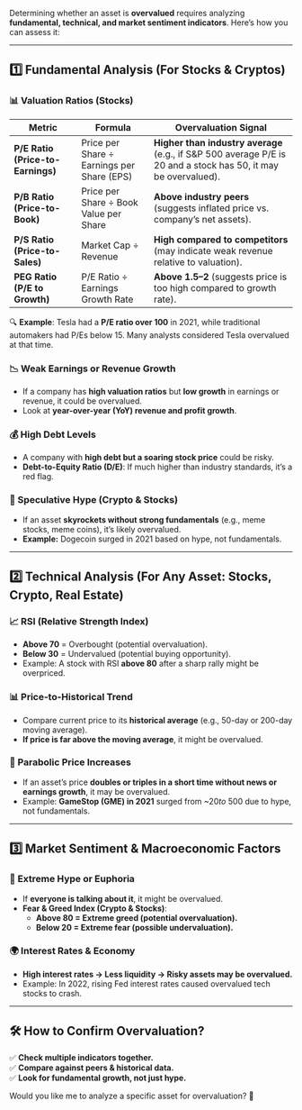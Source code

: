 Determining whether an asset is **overvalued** requires analyzing **fundamental, technical, and market sentiment indicators**. Here’s how you can assess it:

---

## **1️⃣ Fundamental Analysis (For Stocks & Cryptos)**

### **📊 Valuation Ratios (Stocks)**

|**Metric**|**Formula**|**Overvaluation Signal**|
|---|---|---|
|**P/E Ratio (Price-to-Earnings)**|Price per Share ÷ Earnings per Share (EPS)|**Higher than industry average** (e.g., if S&P 500 average P/E is 20 and a stock has 50, it may be overvalued).|
|**P/B Ratio (Price-to-Book)**|Price per Share ÷ Book Value per Share|**Above industry peers** (suggests inflated price vs. company’s net assets).|
|**P/S Ratio (Price-to-Sales)**|Market Cap ÷ Revenue|**High compared to competitors** (may indicate weak revenue relative to valuation).|
|**PEG Ratio (P/E to Growth)**|P/E Ratio ÷ Earnings Growth Rate|**Above 1.5–2** (suggests price is too high compared to growth rate).|

🔍 **Example**: Tesla had a **P/E ratio over 100** in 2021, while traditional automakers had P/Es below 15. Many analysts considered Tesla overvalued at that time.

### **📉 Weak Earnings or Revenue Growth**

- If a company has **high valuation ratios** but **low growth** in earnings or revenue, it could be overvalued.
- Look at **year-over-year (YoY) revenue and profit growth**.

### **💰 High Debt Levels**

- A company with **high debt but a soaring stock price** could be risky.
- **Debt-to-Equity Ratio (D/E)**: If much higher than industry standards, it’s a red flag.

### **🛑 Speculative Hype (Crypto & Stocks)**

- If an asset **skyrockets without strong fundamentals** (e.g., meme stocks, meme coins), it’s likely overvalued.
- **Example:** Dogecoin surged in 2021 based on hype, not fundamentals.

---

## **2️⃣ Technical Analysis (For Any Asset: Stocks, Crypto, Real Estate)**

### **📈 RSI (Relative Strength Index)**

- **Above 70** = Overbought (potential overvaluation).
- **Below 30** = Undervalued (potential buying opportunity).
- Example: A stock with RSI **above 80** after a sharp rally might be overpriced.

### **📊 Price-to-Historical Trend**

- Compare current price to its **historical average** (e.g., 50-day or 200-day moving average).
- **If price is far above the moving average**, it might be overvalued.

### **🚀 Parabolic Price Increases**

- If an asset’s price **doubles or triples in a short time without news or earnings growth**, it may be overvalued.
- Example: **GameStop (GME) in 2021** surged from ~$20 to ~$500 due to hype, not fundamentals.

---

## **3️⃣ Market Sentiment & Macroeconomic Factors**

### **🤯 Extreme Hype or Euphoria**

- If **everyone is talking about it**, it might be overvalued.
- **Fear & Greed Index (Crypto & Stocks)**:
    - **Above 80 = Extreme greed (potential overvaluation).**
    - **Below 20 = Extreme fear (possible undervaluation).**

### **🌍 Interest Rates & Economy**

- **High interest rates → Less liquidity → Risky assets may be overvalued.**
- Example: In 2022, rising Fed interest rates caused overvalued tech stocks to crash.

---

## **🛠 How to Confirm Overvaluation?**

✅ **Check multiple indicators together.**  
✅ **Compare against peers & historical data.**  
✅ **Look for fundamental growth, not just hype.**

Would you like me to analyze a specific asset for overvaluation? 🚀